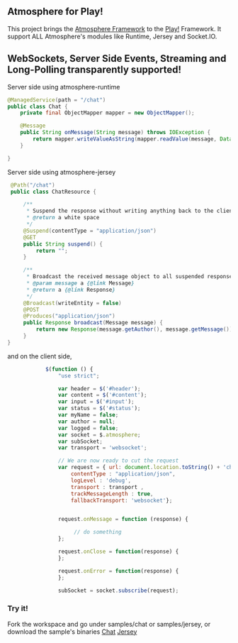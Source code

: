 ## Atmosphere for Play!

This project brings the [Atmosphere Framework](https://github.com/Atmosphere/atmosphere) to the [Play!](http://www.playframework.com/) Framework. It support ALL Atmosphere's modules like Runtime, Jersey and Socket.IO.

## WebSockets, Server Side Events, Streaming and Long-Polling transparently supported!

Server side using atmosphere-runtime
```java
@ManagedService(path = "/chat")
public class Chat {
    private final ObjectMapper mapper = new ObjectMapper();

    @Message
    public String onMessage(String message) throws IOException {
        return mapper.writeValueAsString(mapper.readValue(message, Data.class));
    }

}
```

Server side using atmosphere-jersey
```java
 @Path("/chat")
 public class ChatResource {

     /**
      * Suspend the response without writing anything back to the client.
      * @return a white space
      */
     @Suspend(contentType = "application/json")
     @GET
     public String suspend() {
         return "";
     }

     /**
      * Broadcast the received message object to all suspended response. Do not write back the message to the calling connection.
      * @param message a {@link Message}
      * @return a {@link Response}
      */
     @Broadcast(writeEntity = false)
     @POST
     @Produces("application/json")
     public Response broadcast(Message message) {
         return new Response(message.getAuthor(), message.getMessage());
     }
}
```

and on the client side,
```js
            $(function () {
                "use strict";

                var header = $('#header');
                var content = $('#content');
                var input = $('#input');
                var status = $('#status');
                var myName = false;
                var author = null;
                var logged = false;
                var socket = $.atmosphere;
                var subSocket;
                var transport = 'websocket';

                // We are now ready to cut the request
                var request = { url: document.location.toString() + 'chat',
                    contentType : "application/json",
                    logLevel : 'debug',
                    transport : transport ,
                    trackMessageLength : true,
                    fallbackTransport: 'websocket'};


                request.onMessage = function (response) {

                     // do something
                };

                request.onClose = function(response) {
                };

                request.onError = function(response) {
                };

                subSocket = socket.subscribe(request);
```

### Try it!

Fork the workspace and go under samples/chat or samples/jersey, or download the sample's binaries [Chat](https://oss.sonatype.org/content/repositories/snapshots/org/atmosphere/samples/atmosphere-play-chat/1.0.0-SNAPSHOT/) [Jersey](https://oss.sonatype.org/content/repositories/snapshots/org/atmosphere/samples/atmosphere-play-jersey/1.0.0-SNAPSHOT/)

